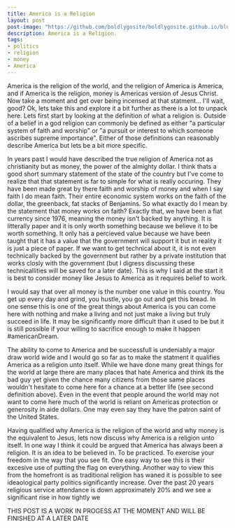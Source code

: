 ```yaml
---
title: America is a Religion
layout: post
post-image: "https://github.com/boldlygosite/boldlygosite.github.io/blob/659f28a3a527c63f7f9076d1abfef79f127c9c60/assets/images/eagle-cross.png"
description: America is a Religion.
tags:
- politics
- religion
- money
- America
---
```


America is the religion of the world, and the religion of America is America, and if America is the religion, money is Americas version of Jesus Christ. Now take a moment and get over being incensed at that statment... I'll wait, good? Ok, lets take this and explore it a bit further as there is a lot to unpack here. Lets first start by looking at the definition of what a religion is. Outside of a belief in a god religion can commonly be defined as either "a particular system of faith and worship" or "a pursuit or interest to which someone ascribes supreme importance". Either of those definitions can reasonably describe America but lets be a bit more specific.

In years past I would have described the true religion of America not as christianity but as money, the power of the almighty dollar. I think thats a good short summary statement of the state of the country but I've come to realize that that statement is far to simple for what is really occuring. They have been made great by there faith and worship of money and when I say faith I do mean faith. Their entire economic system works on the faith of the dollar, the greenback, fat stacks of Benjamins. So what exactly do I mean by the statement that money works on faith? Exactly that, we have been a fiat currency since 1976, meaning the money isn't backed by anything. It is litterally paper and it is only worth something because we believe it to be worth something. It only has a percieved value because we have been taught that it has a value that the government will support it but in reality it is just a piece of paper. If we want to get technical about it, it is not even technically backed by the government but rather by a private institution that works closly with the government (but I digress discussing these technicallities will be saved for a later date). This is why I said at the start it is best to consider money like Jesus to America as it requires belief to work.

I would say that over all money is the number one value in this country. You get up every day and grind, you hustle, you go out and get this bread. In one sense this is one of the great things about America is you can come here with nothing and make a living and not just make a living but truly succeed in life. It may be significantly more difficult than it used to be but it is still possible if your willing to sacrifice enough to make it happen #americanDream. 

The ability to come to America and be successfull is undeniably a major draw world wide and I would go so far as to make the statment it qualifies America as a religion unto itself. While we have done many great things for the world at large there are many places that hate America and think its the bad guy yet given the chance many citizens from those same places wouldn't hesitate to come here for a chance at a better life (see second definition above). Even in the event that people around the world may not want to come here much of the world is reliant on Americas protection or generosity in aide dollars. One may even say they have the patron saint of the United States.

Having qualified why America is the religion of the world and why money is the equivalent to Jesus, lets now discuss why America is a religion unto itself. In one way I think it could be argued that America has always been a religion. It is an idea to be believed in. To be practiced. To exercise your freedom in the way that you see fit. One easy way to see this is their excesive use of putting the flag on everything. Another way to view this from the homefront is as traditional religion has waned it is possible to see ideaological party politics significantly increase. Over the past 20 years religious service attendance is down approximately 20% and we see a significant rise in how tightly we 

THIS POST IS A WORK IN PROGESS AT THE MOMENT AND WILL BE FINISHED AT A LATER DATE 